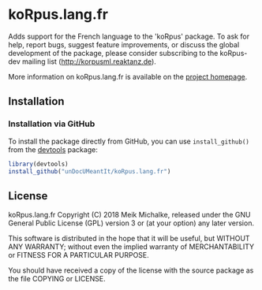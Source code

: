 # koRpus.lang.fr

Adds support for the French language to the 'koRpus' package. To ask for help, report
bugs, suggest feature improvements, or discuss the global development of the package, please
consider subscribing to the koRpus-dev mailing list (<http://korpusml.reaktanz.de>).

More information on koRpus.lang.fr is available on the [project homepage](https://reaktanz.de/?c=hacking&s=koRpus).

## Installation

### Installation via GitHub

To install the package directly from GitHub, you can use `install_github()` from the [devtools](https://github.com/hadley/devtools) package:

```r
library(devtools)
install_github("unDocUMeantIt/koRpus.lang.fr")
```

## License

koRpus.lang.fr Copyright (C) 2018 Meik Michalke, released under the
GNU General Public License (GPL) version 3 or (at your option) any later version.

This software is distributed in the hope that it will be useful, but
WITHOUT ANY WARRANTY; without even the implied warranty of MERCHANTABILITY
or FITNESS FOR A PARTICULAR PURPOSE.

You should have received a copy of the license with the
source package as the file COPYING or LICENSE.

